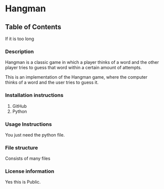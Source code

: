 # Hangman

## Table of Contents
If it is too long
### Description

Hangman is a classic game in which a player thinks of a word and the other player tries to guess that word within a certain amount of attempts.

This is an implementation of the Hangman game, where the computer thinks of a word and the user tries to guess it. 

### Installation instructions

1. GitHub
2. Python

### Usage Instructions
You just need the python file.
### File structure
Consists of many files

### License information
Yes this is Public.
